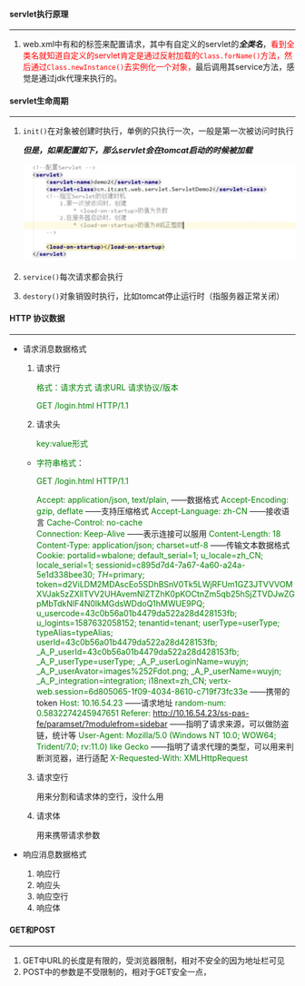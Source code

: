 #### servlet执行原理
***
1. web.xml中有<servlet></servlet>和<servlet-mapping></servlet-mapping>的标签来配置请求，其中有自定义的servlet的***全类名***，<font color=red>看到全类名就知道自定义的servlet肯定是通过反射加载的```Class.forName()```方法，然后通过```Class.newInstance()```去实例化一个对象，</font>最后调用其service方法，感觉是通过jdk代理来执行的。

#### servlet生命周期

***

1. ```init()```在对象被创建时执行，单例的只执行一次，一般是第一次被访问时执行

   ***但是，如果配置如下，那么servlet会在tomcat启动的时候被加载***

   ![image-20200423155029143](./Servlet.jpg)

2. ```service()```每次请求都会执行

3. ```destory()```对象销毁时执行，比如tomcat停止运行时（指服务器正常关闭）

#### HTTP 协议数据

***

* 请求消息数据格式

  1. 请求行

     <font color=green>格式：请求方式 请求URL 请求协议/版本</font>

     <font color=green>GET /login.html HTTP/1.1</font>

  2. 请求头

     <font color=green>key:value形式</font>

  * <font color=green>字符串格式</font>：

    <font color=green>GET /login.html HTTP/1.1</font>

    <font color=green>Accept: application/json, text/plain,</font>  ——数据格式
    <font color=green>Accept-Encoding: gzip, deflate</font> ——支持压缩格式
    <font color=green>Accept-Language: zh-CN</font>	——接收语言
    <font color=green>Cache-Control: no-cache</font>	
    <font color=green>Connection: Keep-Alive</font>	——表示连接可以服用
    <font color=green>Content-Length: 18</font>	
    <font color=green>Content-Type: application/json; charset=utf-8</font>	——传输文本数据格式
    <font color=green>Cookie: portalid=wbalone; default_serial=1; u_locale=zh_CN; locale_serial=1;</font> <font color=green>sessionid=c895d7d4-7a67-4a60-a24a-5e1d338bee30; _TH_=primary;</font> <font color=green>token=d2ViLDM2MDAscEo5SDhBSnV0Tk5LWjRFUm1GZ3JTVVVOMXVJak5zZXllTVV2UHAvemNlZTZhK0pKOCtnZm5qb25hSjZTVDJwZGpMbTdkNlF4N0lkMGdsWDdoQ1hMWUE9PQ; u_usercode=43c0b56a01b4479da522a28d428153fb; u_logints=1587632058152; tenantid=tenant; userType=userType; typeAlias=typeAlias; userId=43c0b56a01b4479da522a28d428153fb; _A_P_userId=43c0b56a01b4479da522a28d428153fb; _A_P_userType=userType; _A_P_userLoginName=wuyjn; _A_P_userAvator=images%252Fdot.png; _A_P_userName=wuyjn; _A_P_integration=integration; i18next=zh_CN; vertx-web.session=6d805065-1f09-4034-8610-c719f73fc33e</font>	——携带的token
    <font color=green>Host: 10.16.54.23</font>	——请求地址
    <font color=green>random-num: 0.5832274245947651</font>
    <font color=green>Referer: http://10.16.54.23/ss-pas-fe/paramset/?modulefrom=sidebar</font> ——指明了请求来源，可以做防盗链，统计等
    <font color=green>User-Agent: Mozilla/5.0 (Windows NT 10.0; WOW64; Trident/7.0; rv:11.0) like Gecko</font>	——指明了请求代理的类型，可以用来判断浏览器，进行适配
    <font color=green>X-Requested-With: XMLHttpRequest</font>

  3. 请求空行

     用来分割和请求体的空行，没什么用

  4. 请求体

     用来携带请求参数

* 响应消息数据格式
  1. 响应行
  2. 响应头
  3. 响应空行
  4. 响应体

#### GET和POST

***

1. GET中URL的长度是有限的，受浏览器限制，相对不安全的因为地址栏可见
2. POST中的参数是不受限制的，相对于GET安全一点，